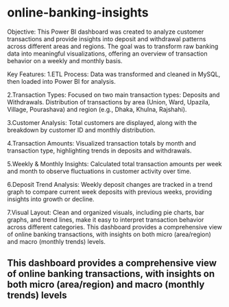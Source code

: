 # online-banking-insights
Objective: This Power BI dashboard was created to analyze customer transactions and provide insights into deposit and withdrawal patterns across different areas and regions. The goal was to transform raw banking data into meaningful visualizations, offering an overview of transaction behavior on a weekly and monthly basis.

Key Features:
1.ETL Process: Data was transformed and cleaned in MySQL, then loaded into Power BI for analysis.

2.Transaction Types:
Focused on two main transaction types: Deposits and Withdrawals.
Distribution of transactions by area (Union, Ward, Upazila, Village, Pourashava) and region (e.g., Dhaka, Khulna, Rajshahi).

3.Customer Analysis:
Total customers are displayed, along with the breakdown by customer ID and monthly distribution.

4.Transaction Amounts:
Visualized transaction totals by month and transaction type, highlighting trends in deposits and withdrawals.

5.Weekly & Monthly Insights:
Calculated total transaction amounts per week and month to observe fluctuations in customer activity over time.

6.Deposit Trend Analysis:
Weekly deposit changes are tracked in a trend graph to compare current week deposits with previous weeks, providing insights into growth or decline.

7.Visual Layout:
Clean and organized visuals, including pie charts, bar graphs, and trend lines, make it easy to interpret transaction behavior across different categories.
This dashboard provides a comprehensive view of online banking transactions, with insights on both micro (area/region) and macro (monthly trends) levels.

This dashboard provides a comprehensive view of online banking transactions, with insights on both micro (area/region) and macro (monthly trends) levels
---------------------------------------------------------------------------------------------------------------------------------------------------------
